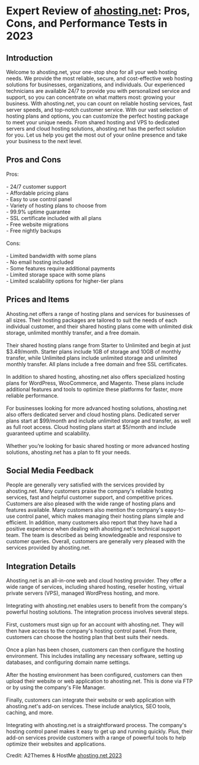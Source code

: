 <h1>Expert Review of <a href="https://a2themes.com/ahostingnet-reviews">ahosting.net</a>: Pros, Cons, and Performance Tests in 2023</h1>
<h2>Introduction</h2>
Welcome to ahosting.net, your one-stop shop for all your web hosting needs. We provide the most reliable, secure, and cost-effective web hosting solutions for businesses, organizations, and individuals. Our experienced technicians are available 24/7 to provide you with personalized service and support, so you can concentrate on what matters most: growing your business. With ahosting.net, you can count on reliable hosting services, fast server speeds, and top-notch customer service. With our vast selection of hosting plans and options, you can customize the perfect hosting package to meet your unique needs. From shared hosting and VPS to dedicated servers and cloud hosting solutions, ahosting.net has the perfect solution for you. Let us help you get the most out of your online presence and take your business to the next level.
<h2>Pros and Cons</h2>
Pros:<br><br>- 24/7 customer support<br>- Affordable pricing plans<br>- Easy to use control panel<br>- Variety of hosting plans to choose from<br>- 99.9% uptime guarantee<br>- SSL certificate included with all plans<br>- Free website migrations<br>- Free nightly backups<br><br>Cons:<br><br>- Limited bandwidth with some plans<br>- No email hosting included<br>- Some features require additional payments<br>- Limited storage space with some plans<br>- Limited scalability options for higher-tier plans
<h2>Prices and Items</h2>
Ahosting.net offers a range of hosting plans and services for businesses of all sizes. Their hosting packages are tailored to suit the needs of each individual customer, and their shared hosting plans come with unlimited disk storage, unlimited monthly transfer, and a free domain.<br><br>Their shared hosting plans range from Starter to Unlimited and begin at just $3.49/month. Starter plans include 1GB of storage and 10GB of monthly transfer, while Unlimited plans include unlimited storage and unlimited monthly transfer. All plans include a free domain and free SSL certificates.<br><br>In addition to shared hosting, ahosting.net also offers specialized hosting plans for WordPress, WooCommerce, and Magento. These plans include additional features and tools to optimize these platforms for faster, more reliable performance.<br><br>For businesses looking for more advanced hosting solutions, ahosting.net also offers dedicated server and cloud hosting plans. Dedicated server plans start at $99/month and include unlimited storage and transfer, as well as full root access. Cloud hosting plans start at $5/month and include guaranteed uptime and scalability.<br><br>Whether you’re looking for basic shared hosting or more advanced hosting solutions, ahosting.net has a plan to fit your needs.
<h2>Social Media Feedback</h2>
People are generally very satisfied with the services provided by ahosting.net. Many customers praise the company's reliable hosting services, fast and helpful customer support, and competitive prices. Customers are also pleased with the wide range of hosting plans and features available. Many customers also mention the company's easy-to-use control panel, which makes managing their hosting plans simple and efficient. In addition, many customers also report that they have had a positive experience when dealing with ahosting.net's technical support team. The team is described as being knowledgeable and responsive to customer queries. Overall, customers are generally very pleased with the services provided by ahosting.net.
<h2>Integration Details</h2>
Ahosting.net is an all-in-one web and cloud hosting provider. They offer a wide range of services, including shared hosting, reseller hosting, virtual private servers (VPS), managed WordPress hosting, and more.<br><br>Integrating with ahosting.net enables users to benefit from the company's powerful hosting solutions. The integration process involves several steps.<br><br>First, customers must sign up for an account with ahosting.net. They will then have access to the company's hosting control panel. From there, customers can choose the hosting plan that best suits their needs.<br><br>Once a plan has been chosen, customers can then configure the hosting environment. This includes installing any necessary software, setting up databases, and configuring domain name settings.<br><br>After the hosting environment has been configured, customers can then upload their website or web application to ahosting.net. This is done via FTP or by using the company's File Manager.<br><br>Finally, customers can integrate their website or web application with ahosting.net's add-on services. These include analytics, SEO tools, caching, and more.<br><br>Integrating with ahosting.net is a straightforward process. The company's hosting control panel makes it easy to get up and running quickly. Plus, their add-on services provide customers with a range of powerful tools to help optimize their websites and applications.
<p>Credit: A2Themes & HostMe <a href="https://a2themes.com/ahostingnet-reviews">ahosting.net 2023</a></p>